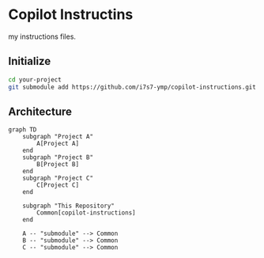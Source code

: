 # Copilot Instructins
my instructions files.

## Initialize

```bash
cd your-project
git submodule add https://github.com/i7s7-ymp/copilot-instructions.git .github/instructions
```

## Architecture

```mermaid
graph TD
    subgraph "Project A"
        A[Project A]
    end
    subgraph "Project B"
        B[Project B]
    end
    subgraph "Project C"
        C[Project C]
    end

    subgraph "This Repository"
        Common[copilot-instructions]
    end

    A -- "submodule" --> Common
    B -- "submodule" --> Common
    C -- "submodule" --> Common
```